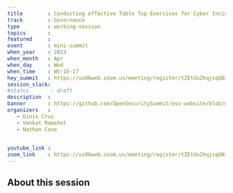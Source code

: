```yaml
---
title        : Conducting effective Table Top Exercises for Cyber Incident Response Practise (Panel)
track        : Governance
type         : working-session
topics       :
featured     :
event        : mini-summit
when_year    : 2023
when_month   : Apr
when_day     : Wed
when_time    : WS-16-17
hey_summit   : https://us06web.zoom.us/meeting/register/tZEtdu2hqjsqGNJK_v-vzX0jF93jgjmiT4st 
session_slack:
#status       : draft
description  :
banner       : https://github.com/OpenSecuritySummit/oss-website/blob/main/content/sessions/2023/mini-summits/Apr/tabletop.jpg?raw=true
organizers   :
   - Dinis Cruz
   - Venkat Ramshet
   - Nathan Case

   
youtube_link : 
zoom_link    : https://us06web.zoom.us/meeting/register/tZEtdu2hqjsqGNJK_v-vzX0jF93jgjmiT4st 
---
```


## About this session
